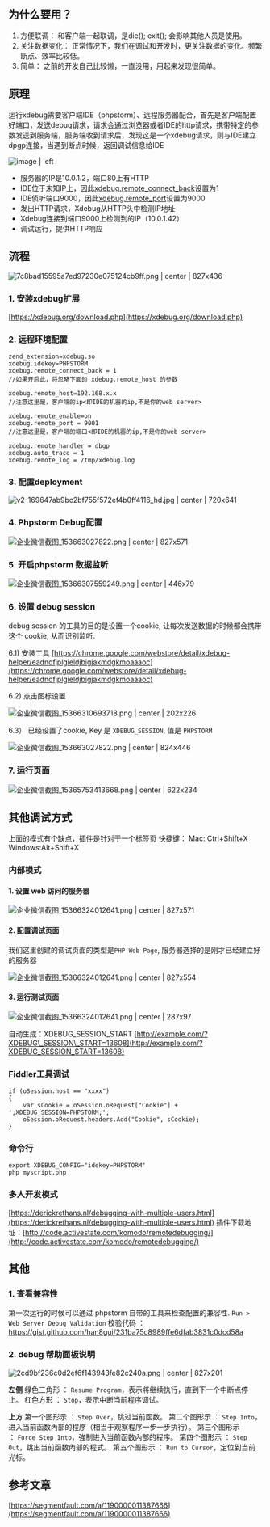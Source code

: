## 为什么要用？
1. 方便联调：
    和客户端一起联调，是die(); exit(); 会影响其他人员是使用。
2. 关注数据变化：
    正常情况下，我们在调试和开发时，更关注数据的变化。频繁断点、效率比较低。
3. 简单：
    之前的开发自己比较懒，一直没用，用起来发现很简单。
## 原理
运行xdebug需要客户端IDE（phpstorm）、远程服务器配合，首先是客户端配置好端口，发送debug请求，请求会通过浏览器或者IDE的http请求，携带特定的参数发送到服务端，服务端收到请求后，发现这是一个xdebug请求，则与IDE建立dpgp连接，当遇到断点时候，返回调试信息给IDE



![image | left](https://xdebug.org/images/docs/dbgp-setup2.gif "")


* 服务器的IP是10.0.1.2，端口80上有HTTP
* IDE位于未知IP上，因此[xdebug.remote\_connect\_back](https://xdebug.org/docs/all_settings#remote_connect_back)设置为1
* IDE侦听端口9000，因此[xdebug.remote\_port](https://xdebug.org/docs/all_settings#remote_port)设置为9000
* 发出HTTP请求，Xdebug从HTTP头中检测IP地址
* Xdebug连接到端口9000上检测到的IP（10.0.1.42）
* 调试运行，提供HTTP响应

## 流程



![7c8bad15595a7ed97230e075124cb9ff.png | center | 827x436](https://cdn.nlark.com/yuque/0/2018/png/103176/1536630028850-6b8b1d43-596f-41b0-8f3c-4fca581ed938.png "")


### 1. 安装xdebug扩展
[https://xdebug.org/download.php](https://xdebug.org/download.php)

### 2. 远程环境配置
```
zend_extension=xdebug.so
xdebug.idekey=PHPSTORM
xdebug.remote_connect_back = 1
//如果开启此，将忽略下面的 xdebug.remote_host 的参数

xdebug.remote_host=192.168.x.x
//注意这里是，客户端的ip<即IDE的机器的ip,不是你的web server>

xdebug.remote_enable=on
xdebug.remote_port = 9001
//注意这里是，客户端的端口<即IDE的机器的ip,不是你的web server>

xdebug.remote_handler = dbgp
xdebug.auto_trace = 1
xdebug.remote_log = /tmp/xdebug.log
```

### 3. 配置deployment  



![v2-169647ab9bc2bf755f572ef4b0ff4116_hd.jpg | center | 720x641](https://cdn.nlark.com/yuque/0/2018/jpeg/103176/1536630853918-79a6fc79-8219-4065-9fcb-ed54408f97b8.jpeg "")

### 4. Phpstorm Debug配置



![企业微信截图_153663027822.png | center | 827x571](https://cdn.nlark.com/yuque/0/2018/png/103176/1536630313482-89d021c9-e4c2-47db-b321-dce8a8e450d8.png "")


### 5. 开启phpstorm 数据监听


![企业微信截图_15366307559249.png | center | 446x79](https://cdn.nlark.com/yuque/0/2018/png/103176/1536630767918-66fe3bd7-36da-41c0-aefc-2139a35269ec.png "")


### 6. 设置 debug session

debug session 的工具的目的是设置一个cookie, 让每次发送数据的时候都会携带这个 cookie, 从而识别监听.

6.1) 安装工具
[https://chrome.google.com/webstore/detail/xdebug-helper/eadndfjplgieldjbigjakmdgkmoaaaoc](https://chrome.google.com/webstore/detail/xdebug-helper/eadndfjplgieldjbigjakmdgkmoaaaoc)

6.2) 点击图标设置


![企业微信截图_15366310693718.png | center | 202x226](https://cdn.nlark.com/yuque/0/2018/png/103176/1536631091957-8c6806b0-29ec-4aeb-8f50-687a51d3ad1b.png "")


6.3） 已经设置了cookie, Key 是 `XDEBUG_SESSION`, 值是 `PHPSTORM`


![企业微信截图_153663027822.png | center | 824x446](https://cdn.nlark.com/yuque/0/2018/png/103176/1536631205993-bd06e1ff-f9c7-4d1e-8edd-b0cc1592775b.png "")


### 7. 运行页面


![企业微信截图_15365753413668.png | center | 622x234](https://cdn.nlark.com/yuque/0/2018/png/103176/1536631295449-4fe998cf-8812-402b-980f-790e90df4c87.png "")



## 其他调试方式

上面的模式有个缺点，插件是针对于一个标签页
快捷键：
Mac: Ctrl+Shift+X Windows:Alt+Shift+X

### 内部模式
#### __1. 设置 web 访问的服务器__


![企业微信截图_15366324012641.png | center | 827x571](https://cdn.nlark.com/yuque/0/2018/png/103176/1536632468788-c06b4fd9-c68a-4210-99a9-731b892bb497.png "")


#### 2. 配置调试页面
我们这里创建的调试页面的类型是`PHP Web Page`, 服务器选择的是刚才已经建立好的服务器


![企业微信截图_15366324012641.png | center | 827x554](https://cdn.nlark.com/yuque/0/2018/png/103176/1536632586232-8de4ff11-7bea-4595-b0ff-d95a0ffa8d7d.png "")


#### 3. 运行测试页面


![企业微信截图_15366324012641.png | center | 287x97](https://cdn.nlark.com/yuque/0/2018/png/103176/1536632899220-90af138c-2aa7-47d2-a3f9-9167f76b37c8.png "")


自动生成：XDEBUG\_SESSION\_START
[http://example.com/?XDEBUG\_SESSION\_START=13608](http://example.com/?XDEBUG_SESSION_START=13608)

### Fiddler工具调试
```plain
if (oSession.host == "xxxx")
{
    var sCookie = oSession.oRequest["Cookie"] + ';XDEBUG_SESSION=PHPSTORM;';
    oSession.oRequest.headers.Add("Cookie", sCookie);       
}
```

### 命令行
```plain
export XDEBUG_CONFIG="idekey=PHPSTORM"
php myscript.php
```
### 多人开发模式
[https://derickrethans.nl/debugging-with-multiple-users.html](https://derickrethans.nl/debugging-with-multiple-users.html)
插件下载地址：[http://code.activestate.com/komodo/remotedebugging/](http://code.activestate.com/komodo/remotedebugging/)

## 其他

### 1. 查看兼容性
第一次运行的时候可以通过 phpstorm 自带的工具来检查配置的兼容性.
`Run > Web Server Debug Validation`
校验代码 
：https://gist.github.com/han8gui/231ba75c8989ffe6dfab3831c0dcd58a

### 2. debug 帮助面板说明


![2cd9bf236c0d2ef6f143943fe82c240a.png | center | 827x201](https://cdn.nlark.com/yuque/0/2018/png/103176/1536633142576-1e57ddb6-6068-468c-a778-cf6f901e6bea.png "")

__左侧__
绿色三角形 ： `Resume Program`，表示將继续执行，直到下一个中断点停止。
红色方形 ： `Stop`，表示中断当前程序调试。

__上方__
第一个图形示 ： `Step Over`，跳过当前函数。
第二个图形示 ： `Step Into`，进入当前函数內部的程序（相当于观察程序一步一步执行）。
第三个图形示 ： `Force Step Into`，強制进入当前函数內部的程序。
第四个图形示 ： `Step Out`，跳出当前函数內部的程式。
第五个图形示 ： `Run to Cursor`，定位到当前光标。

## 参考文章
[https://segmentfault.com/a/1190000011387666](https://segmentfault.com/a/1190000011387666)

